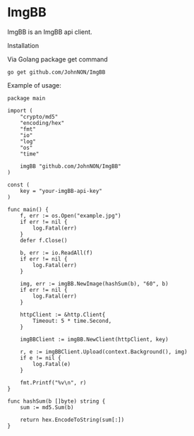 # ImgBB

ImgBB is an ImgBB api client.

Installation

Via Golang package get command

    go get github.com/JohnNON/ImgBB

Example of usage:

    package main

    import (
        "crypto/md5"
        "encoding/hex"
        "fmt"
        "io"
        "log"
        "os"
        "time"

        imgBB "github.com/JohnNON/ImgBB"
    )

    const (
        key = "your-imgBB-api-key"
    )

    func main() {
        f, err := os.Open("example.jpg")
        if err != nil {
            log.Fatal(err)
        }
        defer f.Close()

        b, err := io.ReadAll(f)
        if err != nil {
            log.Fatal(err)
        }

        img, err := imgBB.NewImage(hashSum(b), "60", b)
        if err != nil {
            log.Fatal(err)
        }

        httpClient := &http.Client{
            Timeout: 5 * time.Second,
        }

        imgBBClient := imgBB.NewClient(httpClient, key)

        r, e := imgBBClient.Upload(context.Background(), img)
        if e != nil {
            log.Fatal(e)
        }

        fmt.Printf("%v\n", r)
    }

    func hashSum(b []byte) string {
        sum := md5.Sum(b)

        return hex.EncodeToString(sum[:])
    }

